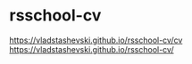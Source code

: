 # rsschool-cv
https://vladstashevski.github.io/rsschool-cv/cv
https://vladstashevski.github.io/rsschool-cv/